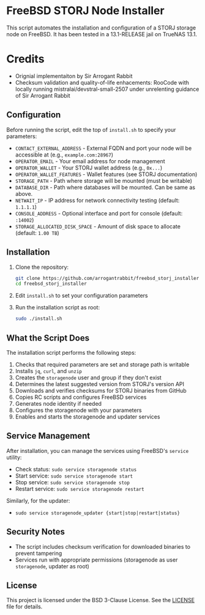 # FreeBSD STORJ Node Installer

This script automates the installation and configuration of a STORJ storage node on FreeBSD. It has been tested in a 13.1-RELEASE jail on TrueNAS 13.1. 

# Credits 

- Orignial implementaiton by Sir Arrogant Rabbit
- Checksum validation and quality-of-life enhacements: RooCode with locally running mistralai/devstral-small-2507 under unrelenting guidance of Sir Arrogant Rabbit

## Configuration

Before running the script, edit the top of `install.sh` to specify your parameters:

- `CONTACT_EXTERNAL_ADDRESS` - External FQDN and port your node will be accessible at (e.g., `example.com:28967`)
- `OPERATOR_EMAIL` - Your email address for node management
- `OPERATOR_WALLET` - Your STORJ wallet address (e.g., `0x...`)
- `OPERATOR_WALLET_FEATURES` - Wallet features (see STORJ documentation)
- `STORAGE_PATH` - Path where storage will be mounted (must be writable)
- `DATABASE_DIR` - Path where databases will be mounted. Can be same as above.
- `NETWAIT_IP` - IP address for network connectivity testing (default: `1.1.1.1`)
- `CONSOLE_ADDRESS` - Optional interface and port for console (default: `:14002`)
- `STORAGE_ALLOCATED_DISK_SPACE` - Amount of disk space to allocate (default: `1.00 TB`)

## Installation

1. Clone the repository:
   ```sh
   git clone https://github.com/arrogantrabbit/freebsd_storj_installer.git
   cd freebsd_storj_installer
   ```

2. Edit `install.sh` to set your configuration parameters

3. Run the installation script as root:
   ```sh
   sudo ./install.sh
   ```

## What the Script Does

The installation script performs the following steps:

1. Checks that required parameters are set and storage path is writable
2. Installs `jq`, `curl`, and `unzip` 
3. Creates the `storagenode` user and group if they don't exist
4. Determines the latest suggested version from STORJ's version API
5. Downloads and verifies checksums for STORJ binaries from GitHub
6. Copies RC scripts and configures FreeBSD services
7. Generates node identity if needed
8. Configures the storagenode with your parameters
9. Enables and starts the storagenode and updater services

## Service Management

After installation, you can manage the services using FreeBSD's `service` utility:

- Check status: `sudo service storagenode status`
- Start service: `sudo service storagenode start`
- Stop service: `sudo service storagenode stop`
- Restart service: `sudo service storagenode restart`

Similarly, for the updater:
- `sudo service storagenode_updater {start|stop|restart|status}`

## Security Notes

- The script includes checksum verification for downloaded binaries to prevent tampering
- Services run with appropriate permissions (storagenode as user `storagenode`, updater as root)

## License

This project is licensed under the BSD 3-Clause License. See the [LICENSE](LICENSE) file for details.
